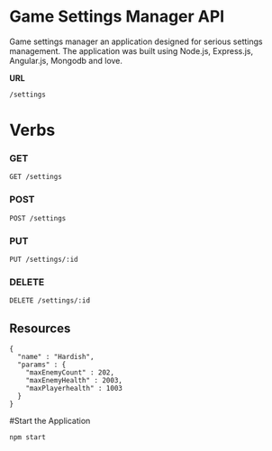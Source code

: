 # Game Settings Manager API

Game settings manager an application designed for serious settings management. The application was built using Node.js, Express.js, Angular.js, Mongodb and love.

**URL**

`/settings`

# Verbs
### GET
`GET /settings`
### POST
`POST /settings`
### PUT
`PUT /settings/:id`
### DELETE
`DELETE /settings/:id`

## Resources
```
{
  "name" : "Hardish",
  "params" : {
    "maxEnemyCount" : 202,
    "maxEnemyHealth" : 2003,
    "maxPlayerhealth" : 1003
  }
}
```

#Start the Application

`npm start`
